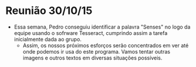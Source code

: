 # Reunião 30/10/15

- Essa semana, Pedro conseguiu identificar a palavra "Senses" no logo da equipe usando o sofrware Tesseract, cumprindo assim a tarefa inicialmente dada ao grupo.
  - Assim, os nossos próximos esforços serão concentrados em ver até onde podemos ir usa do este programa. Vamos tentar outras imagens e outros textos em diversas situações possíveis.
